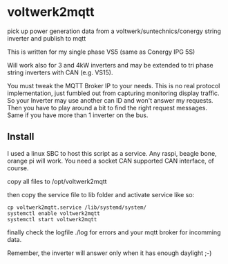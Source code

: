 # voltwerk2mqtt

pick up power generation data from a voltwerk/suntechnics/conergy string inverter and publish to mqtt

This is written for my single phase VS5 (same as Conergy IPG 5S)

Will work also for 3 and 4kW inverters and may be extended to tri phase string inverters with CAN (e.g. VS15).

You must tweak the MQTT Broker IP to your needs.
This is no real protocol implementation, just fumbled out from capturing monitoring display traffic. So your Inverter may use another can ID and won't answer my requests. Then you have to play around a bit to find the right request messages. Same if you have more than 1 inverter on the bus.


## Install 

I used a linux SBC to host this script as a service. Any raspi, beagle bone, orange pi will work. You need a socket CAN supported CAN interface, of course.

copy all files to /opt/voltwerk2mqtt

then copy the service file to lib folder and activate service like so:
```
cp voltwerk2mqtt.service /lib/systemd/system/
systemctl enable voltwerk2mqtt
systemctl start voltwerk2mqtt
```
finally check the logfile ./log for errors and your mqtt broker for incomming data.

Remember, the inverter will answer only when it has enough daylight ;-)

